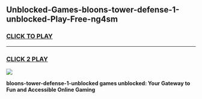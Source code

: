 
## Unblocked-Games-bloons-tower-defense-1-unblocked-Play-Free-ng4sm
<h3>
<a href="https://premium76.site?title=bloons-tower-defense-1-unblocked&ref=18A1">CLICK TO PLAY</a></h3>
<hr>

<h3>
<a href="https://premium76.site?title=bloons-tower-defense-1-unblocked&ref=18A1">CLICK 2 PLAY</a>
  
</h3>

<a href="https://premium76.site?title=bloons-tower-defense-1-unblocked&ref=18A1"><img src="https://clearcache.store/games.png"></a>


**bloons-tower-defense-1-unblocked games unblocked: Your Gateway to Fun and Accessible Online Gaming**
